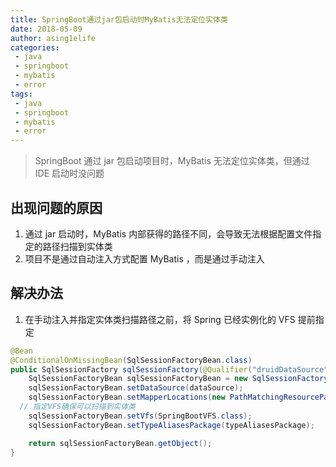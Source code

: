 ```yaml
---
title: SpringBoot通过jar包启动时MyBatis无法定位实体类
date: 2018-05-09
author: asing1elife
categories:
 - java
 - springboot
 - mybatis
 - error
tags:
 - java
 - springboot
 - mybatis
 - error
---
```

> SpringBoot 通过 jar 包启动项目时，MyBatis 无法定位实体类，但通过 IDE 启动时没问题  

## 出现问题的原因
1. 通过 jar 启动时，MyBatis 内部获得的路径不同，会导致无法根据配置文件指定的路径扫描到实体类
2. 项目不是通过自动注入方式配置 MyBatis ，而是通过手动注入

## 解决办法
1. 在手动注入并指定实体类扫描路径之前，将 Spring 已经实例化的 VFS 提前指定

```java
@Bean
@ConditionalOnMissingBean(SqlSessionFactoryBean.class)
public SqlSessionFactory sqlSessionFactory(@Qualifier("druidDataSource") DataSource dataSource) throws Exception {
    SqlSessionFactoryBean sqlSessionFactoryBean = new SqlSessionFactoryBean();
    sqlSessionFactoryBean.setDataSource(dataSource);
    sqlSessionFactoryBean.setMapperLocations(new PathMatchingResourcePatternResolver().getResources(mapperLocations));
  // 指定VFS确保可以扫描到实体类
    sqlSessionFactoryBean.setVfs(SpringBootVFS.class);
    sqlSessionFactoryBean.setTypeAliasesPackage(typeAliasesPackage);

    return sqlSessionFactoryBean.getObject();
}
```